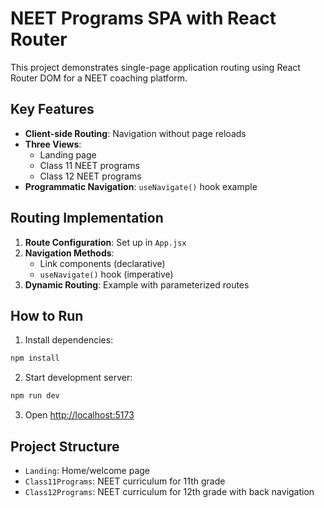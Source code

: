 # NEET Programs SPA with React Router

This project demonstrates single-page application routing using React Router DOM for a NEET coaching platform.

## Key Features

- **Client-side Routing**: Navigation without page reloads
- **Three Views**:
  - Landing page
  - Class 11 NEET programs
  - Class 12 NEET programs
- **Programmatic Navigation**: `useNavigate()` hook example

## Routing Implementation

1. **Route Configuration**: Set up in `App.jsx`
2. **Navigation Methods**:
   - Link components (declarative)
   - `useNavigate()` hook (imperative)
3. **Dynamic Routing**: Example with parameterized routes

## How to Run

1. Install dependencies:
```bash
npm install
```

2. Start development server:
```bash
npm run dev
```
3. Open [http://localhost:5173](http://localhost:5173)

## Project Structure

- `Landing`: Home/welcome page
- `Class11Programs`: NEET curriculum for 11th grade
- `Class12Programs`: NEET curriculum for 12th grade with back navigation